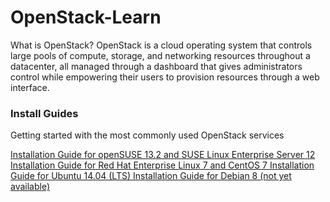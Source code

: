 # OpenStack-Learn
What is OpenStack? OpenStack is a cloud operating system that controls large pools of compute, storage, and networking resources throughout a datacenter, all managed through a dashboard that gives administrators control while empowering their users to provision resources through a web interface. 

<div class="row docs-toc">
     <div class="col-lg-6 col-md-6 col-sm-6">
      <div class="docs-link-sections">
       <h3 id="install-guides">
        <i class="fa fa-cogs">
        </i>
        Install Guides
       </h3>
       <p>
        Getting started with the most commonly used OpenStack services
       </p>
       <a href="/liberty/install-guide-obs/">
        Installation Guide for openSUSE 13.2 and SUSE Linux Enterprise Server 12
       </a>
       <a href="/liberty/install-guide-rdo/">
        Installation Guide for Red Hat Enterprise Linux 7 and CentOS 7
       </a>
       <a href="/liberty/install-guide-ubuntu/">
        Installation Guide for Ubuntu 14.04 (LTS)
       </a>
       <a href="/liberty/install-guide-debian/" onclick="return false">
        Installation Guide for Debian 8 (not yet available)
       </a>
      </div>
